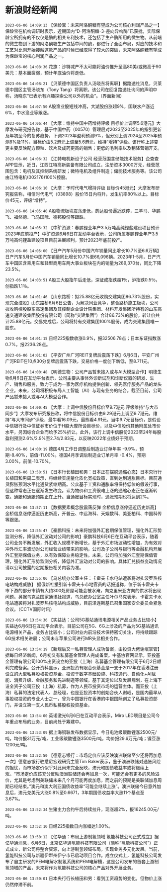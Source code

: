 # 新浪财经新闻
`2023-06-06 14:09:13` 【保龄宝：未来阿洛酮糖有望成为公司核心利润产品之一】保龄宝在机构调研时表示，近期国内“D-阿洛酮糖-3-差向异构酶”已获批，实际保龄宝所拥有的不仅仅是酶的相关专利技术，还包括了生产酶所用的微生物。从前端的微生物到下游的阿洛酮糖生产包括中间的酶，都进行了全面布局，对应的技术和工艺对比刚开始接触这款产品的时候已经取得了较大的突破，未来阿洛酮糖有望成为保龄宝的核心利润产品之一。

`2023-06-06 14:08:36` 花旗：沙特减产不太可能将油价推升至高80美/或微高于90美元：基本面疲弱，预计年底油价将走低。

`2023-06-06 14:08:21` 【贝莱德中国区负责人汤晓东将离职】据路透社消息，贝莱德中国区主管汤晓东（Tony Tang）将离职。该公司在回复路透社询问的声明中称，汤晓东“已表示有兴趣探索公司以外的机会”。（界面新闻）

`2023-06-06 14:07:50` A股渔业股短线冲高，大湖股份涨超9%，国联水产涨近6%，中水渔业等跟涨。

`2023-06-06 14:06:44` 【大摩：维持中国中药增持评级 目标价上调至5.6港元】大摩发布研究报告称，基于中国中药（00570）管理层对2023至2025年的指引更新及年初至今的复苏趋势，下调2023年盈利预测9%，但分别上调2024至2025年预测8%及11%，目标价由5.2港元上调至5.6港元，维持“增持”评级。该行称上述变更主要反映配方颗粒、饮片及成药更高的销售；更低的毛利率以及稍降营销开支。

`2023-06-06 14:06:32` 【江特电机新设子公司 经营范围含储能技术服务】企查查APP显示，近日，江西江特高新装备有限公司成立，注册资本3000万元，经营范围包含：电机及其控制系统研发；微特电机及组件制造；储能技术服务等。该公司由江特电机(002176)100%控股。

`2023-06-06 14:06:10` 【大摩：予时代电气增持评级 目标价45港元】大摩发布研究报告称，相信时代电气（03898）股价15日内将升，发生机率80%以上。目标价45元，评级“增持”。

`2023-06-06 14:05:40` A股物流板块震荡走低，韵达股份逼近跌停，三羊马、华鹏飞、福然德、飞马国际、德邦股份等跟跌。

`2023-06-06 14:05:32` 【中矿资源：春鹏锂业年产3.5万吨高纯锂盐建设项目预计2023年底前投产】中矿资源6月6日在互动平台表示，公司所属春鹏锂业年产3.5万吨高纯锂盐建设项目目前进展顺利，预计2023年底前投产。

`2023-06-06 14:05:00` 【日产汽车5月份中国汽车销量同比增长10.7%至6.6万辆】日产汽车5月份中国汽车销量同比增长10.7%至66,096辆。2023年1-5月，日产汽车中国区含乘用车和轻型商用车两大事业板块在内的销量为289,370台，同比下降23.5%。

`2023-06-06 14:03:51` A股三大股指午后走低，深证成指跌超1％，沪指跌0.5％，创指跌1.1％。

`2023-06-06 14:01:46` 【山东路桥：拟25.88亿元收购交建集团86.73%股份，实现完全控股】山东路桥6月6日公告，为解决同业竞争，整合路桥施工板块，公司拟收购控股股东高速集团及其控制企业设计院集团、材料开发集团所持有的山东高速交通建设集团股份有限公司（简称“交建集团”）合计86.73%的股份，转让价共计25.88亿元。交易完成后，公司将持有交建集团100%股份，成为交建集团唯一股东。

`2023-06-06 14:01:15` 日经225指数收涨0.9%，报32506.78点；日本东证指数涨0.7%，报2236.28点。

`2023-06-06 14:01:02` 【平安广州广河REIT复牌后震荡下跌】6月6日，平安广州广河REIT在10点30分复牌后震荡下跌，交易价格一度创下新低，至8.711元。

`2023-06-06 14:00:48` 【明德生物：公司产品暂未接入或与AI大模型合作】明德生物6月6日在互动平台表示，公司主要从事体外诊断试剂和诊断仪器的研发、生产、销售和服务，致力于成为一家为医疗机构提供创新、领先医疗服务产品的龙头企业。未来，公司将积极布局人工智能（AI）与现有业务的结合。截至目前，公司产品暂未接入或与AI大模型合作。

`2023-06-06 14:00:45` 【大摩：上调中信股份目标价至9.7港元 评级维持“与大市同步”】大摩发布研究报告称，将中信股份目标价由9.29港元上调至9.7港元，维持“与大市同步”评级，最牛看16.09元，最熊看4.91元。当中9.7元目标价，是假设中信银行及中信证券市价位于H股大摩所设目标价，以及中信股份其他附属处市价水平，另因综合企业而给予25%折让。此外，该行上调中信股份2023至24年每股盈利预测2.6%/2.9%至2.74/2.83元，以反映2022年业绩好于预期。

`2023-06-06 14:00:19` 德国4月工作日调整后制造业订单年率 -9.9%，预期-8.40%，前值-11.00%。德国4月季调后制造业订单月率 -0.4%，预期3.00%，前值-10.70%。

`2023-06-06 13:58:51` 【日本行长植田和男：日本正在摆脱通缩心态】日本央行行长植田和男周二表示，将继续实施量化质化宽松政策，直到达到通胀目标。目前通货膨胀预测水平比通货紧缩期高。公众基于工资和通胀率将保持低位的假设行事，但这种常态正在逐渐发生改变。认为物价和工资很难上涨的通缩心态正在逐渐转变。通胀和通胀预期正在上升。当通胀目标实现时，通胀预期也将达到2%。

`2023-06-06 13:57:11` 【数据要素概念股震荡反弹 金桥信息涨停逼近历史新高】金桥信息涨停逼近历史新高，开普云、中远海科、天娱数科、美亚柏科、中国科传等跟涨。

`2023-06-06 13:55:47` 【豪鹏科技：未来将加强外汇套期保值管理，强化外汇形势监测分析，降低外汇波动对公司的影响】豪鹏科技6月6日在互动平台表示，随着公司业务不断发展，外汇收入规模不断增长，基于外汇市场波动性增加，为有效对冲外币汇率波动对公司经营业绩带来的影响，公司及子公司与银行等金融机构开展外汇套期保值业务，以有效保障业务稳定性。未来，公司将加强外汇套期保值管理，强化外汇形势监测分析，降低外汇波动对公司的影响。具体汇兑损益变动情况请以公司披露的定期报告相关内容为准。

`2023-06-06 13:55:06` 【乌总统办公室主任：卡霍夫卡水电站遭袭将对扎波罗热核电站构成威胁】 据俄新社援引新卡霍夫卡市地官员的话报道称，位于新卡霍夫卡市下游的部分市镇有大约300处房屋可能会被水淹，向克里米亚方向的供水将出现问题。另据乌克兰国家通讯社报道，乌总统办公室主任叶尔马克表示，卡霍夫卡水电站遭袭将对扎波罗热核电站构成威胁，目前泽连斯基已召集国家安全委员会紧急会议。（CCTV国际时讯）

`2023-06-06 13:54:36` 【实益达：公司5G基站通讯电源相关产品业务占比较小】实益达6月6日在互动平台表示，目前公司在5G、6G上涉及的产品为5G基站通讯电源相关产品，业务占比较小；公司对业内前沿技术保持密切关注，将持续跟踪6G技术相关进展；公司未与苹果公司进行MR头显相关合作。

`2023-06-06 13:54:19` 【新规后又一私募管理人成功备案，由投资大佬谢岷掌管】 据每日经济新闻，6月初又有私募基金管理人完成备案。中基协官网显示，亚投基金管理有限公司100%出资设立的亚投（上海）私募基金管理有限公司于6月2日顺利完成备案。公开资料显示，亚洲投资有限合伙基金是一支于2017年在香港注册设立的大型私募股权投资基金，投资于数字基础设施、科技通讯、自动化+AI赋能、消费升级、金融服务和先进制造等领域。基于其定位以及发展规划，在上海下设全资子公司亚投（上海）私募，作为人民币投资市场的运营主体。而亚投（上海）私募的法定代表人、总经理，也是亚投资本的创始合伙人谢岷，是国内最早从事股权投资的专业人士之一，曾为中国银行在香港的中银国际创立了私募投资部门，并设立第一支人民币私募股权投资基金。

`2023-06-06 13:54:00` 英诺激光6月6日在互动平台表示，Miro LED项目是公司今年重点布局的业务，目前尚处于筹建中。

`2023-06-06 13:53:09` 据上海钢联发布数据显示，今日电池级碳酸锂涨2500元/吨，均价报31万元/吨，工业级碳酸锂涨3500元/吨，均价报29.6万元/吨；镍豆涨1200元/吨。

`2023-06-06 13:52:50` 【德意志银行：市场定价应该反映澳洲联储至少还将再加息一次】德意志银行驻悉尼宏观研究主管Tim Baker表示，鉴于澳洲联储对通胀风险的担忧，而市场定价似乎对此尚未完全反映，澳元和国债收益率或将继续上涨。“市场定价应该充分反映澳洲联储还会再加息一次，可能还会有更多的风险溢价，尤其是考虑到美联储未来几个月可能再度加息，而之前的预期是美联储加息周期已经结束。”澳元和澳大利亚国债收益率“可能会继续上涨”。澳洲联储今日意外加息后，澳元兑美元大涨0.8%至0.6671，3年期国债收益率大涨11个基点至3.67%。

`2023-06-06 13:52:34` 生猪主力合约午后持续拉升，现涨超2%，报16245.00元/吨。

`2023-06-06 13:52:10` 日经225指数日内涨幅达1.00%。

`2023-06-06 13:50:12` 【亿华通：布局上游制氢领域 氢能科技公司正式成立】据亿华通消息，6月6日，北京亿华通氢能科技有限公司（简称“氢能科技公司”）正式成立，新公司将整合资源，向上游制氢领域布局，实现业务多元化发展。当前，氢能科技公司与新疆伊犁州伊宁市已启动项目合作。成立仪式上，氢能科技公司发布了自主研发的PEM电解水制氢系统和PEM电解槽，这是公司发布的首套上游制氢领域的产品，未来将作为氢能科技公司的核心产品对外开展业务。

`2023-06-06 13:50:01` 日本央行行长植田和男：看到工资趋势的变化，但物价上涨仍然停滞不前。


